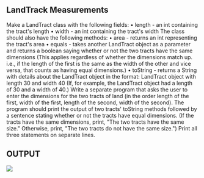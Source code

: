 <h2>LandTrack Measurements</h2>
<p>Make a LandTract class with the following fields:  • length - an int containing the tract's length • width - an int containing the tract's width  The class should also have the following methods:  • area - returns an int representing the tract's area • equals - takes another LandTract object as a parameter and returns a boolean saying whether or not the two tracts have the same dimensions (This applies regardless of whether the dimensions match up. i.e., if the length of the first is the same as the width of the other and vice versa, that counts as having equal dimensions.) • toString - returns a String with details about the LandTract object in the format: LandTract object with length 30 and width 40 (If, for example, the LandTract object had a length of 30 and a width of 40.)  Write a separate program that asks the user to enter the dimensions for the two tracts of land (in the order length of the first, width of the first, length of the second, width of the second). The program should print the output of two tracts' toString methods followed by a sentence stating whether or not the tracts have equal dimensions. (If the tracts have the same dimensions, print, "The two tracts have the same size." Otherwise, print, "The two tracts do not have the same size.") Print all three statements on separate lines.</p>
<h2>OUTPUT</h2>
<img src="https://user-images.githubusercontent.com/75389946/111388581-ec68de00-8685-11eb-83fa-3877ef3cb8d1.jpg">

